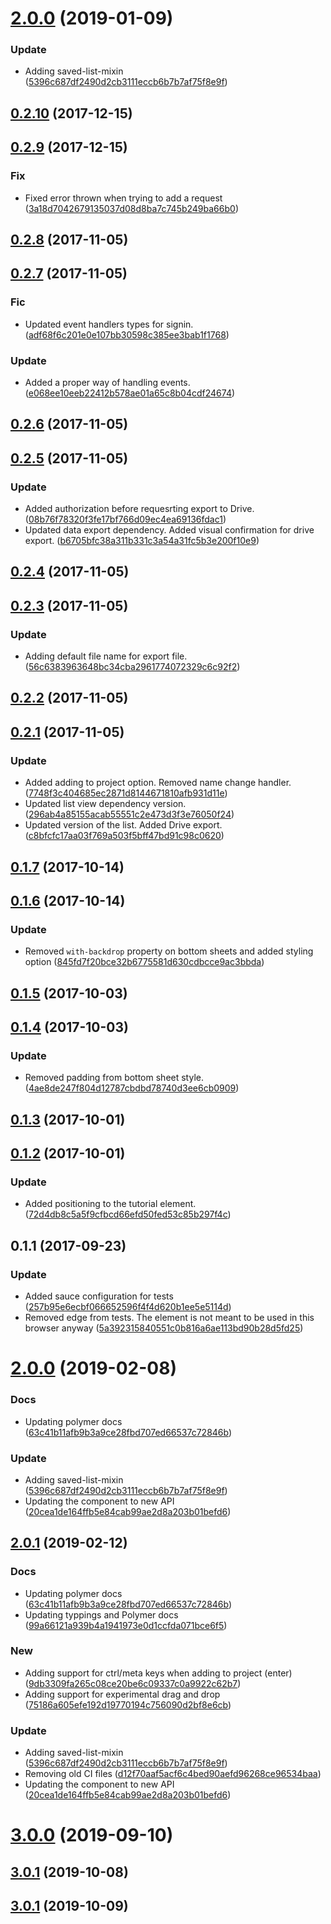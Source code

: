<a name="2.0.0"></a>
# [2.0.0](https://github.com/advanced-rest-client/saved-requests-panel/compare/0.2.9...2.0.0) (2019-01-09)


### Update

* Adding saved-list-mixin ([5396c687df2490d2cb3111eccb6b7b7af75f8e9f](https://github.com/advanced-rest-client/saved-requests-panel/commit/5396c687df2490d2cb3111eccb6b7b7af75f8e9f))



<a name="0.2.10"></a>
## [0.2.10](https://github.com/advanced-rest-client/saved-requests-panel/compare/0.2.9...0.2.10) (2017-12-15)




<a name="0.2.9"></a>
## [0.2.9](https://github.com/advanced-rest-client/saved-requests-panel/compare/0.2.8...0.2.9) (2017-12-15)


### Fix

* Fixed error thrown when trying to add a request ([3a18d7042679135037d08d8ba7c745b249ba66b0](https://github.com/advanced-rest-client/saved-requests-panel/commit/3a18d7042679135037d08d8ba7c745b249ba66b0))



<a name="0.2.8"></a>
## [0.2.8](https://github.com/advanced-rest-client/saved-requests-panel/compare/0.2.7...0.2.8) (2017-11-05)




<a name="0.2.7"></a>
## [0.2.7](https://github.com/advanced-rest-client/saved-requests-panel/compare/0.2.6...0.2.7) (2017-11-05)


### Fic

* Updated event handlers types for signin. ([adf68f6c201e0e107bb30598c385ee3bab1f1768](https://github.com/advanced-rest-client/saved-requests-panel/commit/adf68f6c201e0e107bb30598c385ee3bab1f1768))

### Update

* Added a proper way of handling events. ([e068ee10eeb22412b578ae01a65c8b04cdf24674](https://github.com/advanced-rest-client/saved-requests-panel/commit/e068ee10eeb22412b578ae01a65c8b04cdf24674))



<a name="0.2.6"></a>
## [0.2.6](https://github.com/advanced-rest-client/saved-requests-panel/compare/0.2.5...0.2.6) (2017-11-05)




<a name="0.2.5"></a>
## [0.2.5](https://github.com/advanced-rest-client/saved-requests-panel/compare/0.2.4...0.2.5) (2017-11-05)


### Update

* Added authorization before requesrting export to Drive. ([08b76f78320f3fe17bf766d09ec4ea69136fdac1](https://github.com/advanced-rest-client/saved-requests-panel/commit/08b76f78320f3fe17bf766d09ec4ea69136fdac1))
* Updated data export dependency. Added visual confirmation for drive export. ([b6705bfc38a311b331c3a54a31fc5b3e200f10e9](https://github.com/advanced-rest-client/saved-requests-panel/commit/b6705bfc38a311b331c3a54a31fc5b3e200f10e9))



<a name="0.2.4"></a>
## [0.2.4](https://github.com/advanced-rest-client/saved-requests-panel/compare/0.2.3...0.2.4) (2017-11-05)




<a name="0.2.3"></a>
## [0.2.3](https://github.com/advanced-rest-client/saved-requests-panel/compare/0.2.2...0.2.3) (2017-11-05)


### Update

* Adding default file name for export file. ([56c6383963648bc34cba2961774072329c6c92f2](https://github.com/advanced-rest-client/saved-requests-panel/commit/56c6383963648bc34cba2961774072329c6c92f2))



<a name="0.2.2"></a>
## [0.2.2](https://github.com/advanced-rest-client/saved-requests-panel/compare/0.2.1...0.2.2) (2017-11-05)




<a name="0.2.1"></a>
## [0.2.1](https://github.com/advanced-rest-client/saved-requests-panel/compare/0.1.7...0.2.1) (2017-11-05)


### Update

* Added adding to project option. Removed name change handler. ([7748f3c404685ec2871d8144671810afb931d11e](https://github.com/advanced-rest-client/saved-requests-panel/commit/7748f3c404685ec2871d8144671810afb931d11e))
* Updated list view dependency version. ([296ab4a85155acab55551c2e473d3f3e76050f24](https://github.com/advanced-rest-client/saved-requests-panel/commit/296ab4a85155acab55551c2e473d3f3e76050f24))
* Updated version of the list. Added Drive export. ([c8bfcfc17aa03f769a503f5bff47bd91c98c0620](https://github.com/advanced-rest-client/saved-requests-panel/commit/c8bfcfc17aa03f769a503f5bff47bd91c98c0620))



<a name="0.1.7"></a>
## [0.1.7](https://github.com/advanced-rest-client/saved-requests-panel/compare/0.1.6...0.1.7) (2017-10-14)




<a name="0.1.6"></a>
## [0.1.6](https://github.com/advanced-rest-client/saved-requests-panel/compare/0.1.5...0.1.6) (2017-10-14)


### Update

* Removed `with-backdrop` property on bottom sheets and added styling option ([845fd7f20bce32b6775581d630cdbcce9ac3bbda](https://github.com/advanced-rest-client/saved-requests-panel/commit/845fd7f20bce32b6775581d630cdbcce9ac3bbda))



<a name="0.1.5"></a>
## [0.1.5](https://github.com/advanced-rest-client/saved-requests-panel/compare/0.1.4...0.1.5) (2017-10-03)




<a name="0.1.4"></a>
## [0.1.4](https://github.com/advanced-rest-client/saved-requests-panel/compare/0.1.3...0.1.4) (2017-10-03)


### Update

* Removed padding from bottom sheet style. ([4ae8de247f804d12787cbdbd78740d3ee6cb0909](https://github.com/advanced-rest-client/saved-requests-panel/commit/4ae8de247f804d12787cbdbd78740d3ee6cb0909))



<a name="0.1.3"></a>
## [0.1.3](https://github.com/advanced-rest-client/saved-requests-panel/compare/0.1.2...0.1.3) (2017-10-01)




<a name="0.1.2"></a>
## [0.1.2](https://github.com/advanced-rest-client/saved-requests-panel/compare/0.1.1...0.1.2) (2017-10-01)


### Update

* Added positioning to the tutorial element. ([72d4db8c5a5f9cfbcd66efd50fed53c85b297f4c](https://github.com/advanced-rest-client/saved-requests-panel/commit/72d4db8c5a5f9cfbcd66efd50fed53c85b297f4c))



<a name="0.1.1"></a>
## 0.1.1 (2017-09-23)


### Update

* Added sauce configuration for tests ([257b95e6ecbf066652596f4f4d620b1ee5e5114d](https://github.com/advanced-rest-client/saved-requests-panel/commit/257b95e6ecbf066652596f4f4d620b1ee5e5114d))
* Removed edge from tests. The element is not meant to be used in this browser anyway ([5a392315840551c0b816a6ae113bd90b28d5fd25](https://github.com/advanced-rest-client/saved-requests-panel/commit/5a392315840551c0b816a6ae113bd90b28d5fd25))



# [2.0.0](https://github.com/advanced-rest-client/saved-requests-panel/compare/0.2.9...2.0.0) (2019-02-08)


### Docs

* Updating polymer docs ([63c41b11afb9b3a9ce28fbd707ed66537c72846b](https://github.com/advanced-rest-client/saved-requests-panel/commit/63c41b11afb9b3a9ce28fbd707ed66537c72846b))

### Update

* Adding saved-list-mixin ([5396c687df2490d2cb3111eccb6b7b7af75f8e9f](https://github.com/advanced-rest-client/saved-requests-panel/commit/5396c687df2490d2cb3111eccb6b7b7af75f8e9f))
* Updating the component to new API ([20cea1de164ffb5e84cab99ae2d8a203b01befd6](https://github.com/advanced-rest-client/saved-requests-panel/commit/20cea1de164ffb5e84cab99ae2d8a203b01befd6))



## [2.0.1](https://github.com/advanced-rest-client/saved-requests-panel/compare/0.2.9...2.0.1) (2019-02-12)


### Docs

* Updating polymer docs ([63c41b11afb9b3a9ce28fbd707ed66537c72846b](https://github.com/advanced-rest-client/saved-requests-panel/commit/63c41b11afb9b3a9ce28fbd707ed66537c72846b))
* Updating typpings and Polymer docs ([99a66121a939b4a1941973e0d1ccfda071bce6f5](https://github.com/advanced-rest-client/saved-requests-panel/commit/99a66121a939b4a1941973e0d1ccfda071bce6f5))

### New

* Adding support for ctrl/meta keys when adding to project (enter) ([9db3309fa265c08ce20be6c09337c0a9922c62b7](https://github.com/advanced-rest-client/saved-requests-panel/commit/9db3309fa265c08ce20be6c09337c0a9922c62b7))
* Adding support for experimental drag and drop ([75186a605efe192d19770194c756090d2bf8e6cb](https://github.com/advanced-rest-client/saved-requests-panel/commit/75186a605efe192d19770194c756090d2bf8e6cb))

### Update

* Adding saved-list-mixin ([5396c687df2490d2cb3111eccb6b7b7af75f8e9f](https://github.com/advanced-rest-client/saved-requests-panel/commit/5396c687df2490d2cb3111eccb6b7b7af75f8e9f))
* Removing old CI files ([d12f70aaf5acf6c4bed90aefd96268ce96534baa](https://github.com/advanced-rest-client/saved-requests-panel/commit/d12f70aaf5acf6c4bed90aefd96268ce96534baa))
* Updating the component to new API ([20cea1de164ffb5e84cab99ae2d8a203b01befd6](https://github.com/advanced-rest-client/saved-requests-panel/commit/20cea1de164ffb5e84cab99ae2d8a203b01befd6))



# [3.0.0](https://github.com/advanced-rest-client/saved-requests-panel/compare/0.2.9...3.0.0) (2019-09-10)



## [3.0.1](https://github.com/advanced-rest-client/saved-requests-panel/compare/0.2.9...3.0.1) (2019-10-08)



## [3.0.1](https://github.com/advanced-rest-client/saved-requests-panel/compare/0.2.9...3.0.1) (2019-10-09)




